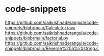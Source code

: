
# code-snippets
https://github.com/saikrishnaderangula/code-snippets/blob/main/Calculator.java
https://github.com/saikrishnaderangula/code-snippets/blob/main/factorial.py
https://github.com/saikrishnaderangula/code-snippets/blob/main/Reverse%20a%20string.c
